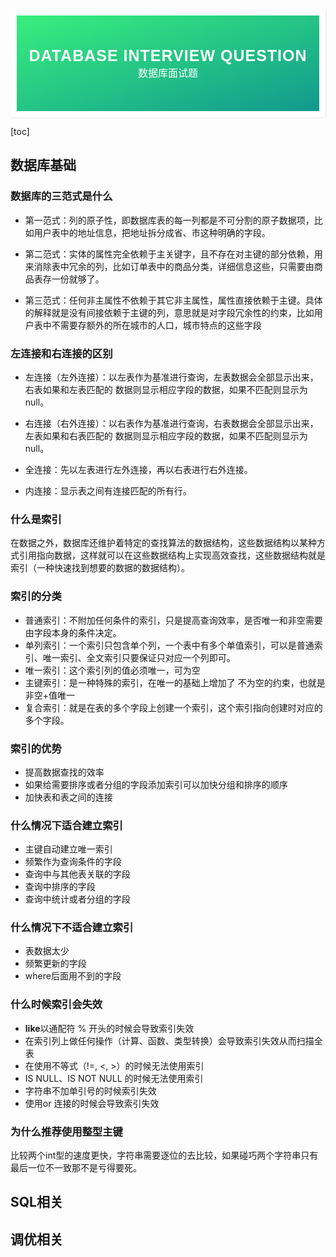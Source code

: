 <div style="font-family: 'Kanit', sans-serif;text-align: center;border: 10px solid #fff;box-shadow: 1px 1px 2px #e6e6e6;background: linear-gradient(to left top, #11998e, #38ef7d); padding: 50px 0;">
<div style="color: #fff;">
    <h3 style="font-size: 25px;font-weight: 600;letter-spacing: 1px;text-transform: uppercase;margin: 0;">
       Database Interview Question
    </h3>
    <span style="font-size: 16px;text-transform: capitalize;">
    	数据库面试题
    </span>
</div>
</div>

[toc]



## 数据库基础

### 	数据库的三范式是什么

- 第一范式：列的原子性，即数据库表的每一列都是不可分割的原子数据项，比如用户表中的地址信息，把地址拆分成省、市这种明确的字段。

- 第二范式：实体的属性完全依赖于主关键字，且不存在对主键的部分依赖，用来消除表中冗余的列，比如订单表中的商品分类，详细信息这些，只需要由商品表存一份就够了。

- 第三范式：任何非主属性不依赖于其它非主属性，属性直接依赖于主键。具体的解释就是没有间接依赖于主键的列，意思就是对字段冗余性的约束，比如用户表中不需要存额外的所在城市的人口，城市特点的这些字段



### 左连接和右连接的区别

- 左连接（左外连接）：以左表作为基准进行查询，左表数据会全部显示出来，右表如果和左表匹配的 数据则显示相应字段的数据，如果不匹配则显示为 null。 

- 右连接（右外连接）：以右表作为基准进行查询，右表数据会全部显示出来，左表如果和右表匹配的 数据则显示相应字段的数据，如果不匹配则显示为 null。 

- 全连接：先以左表进行左外连接，再以右表进行右外连接。

- 内连接：显示表之间有连接匹配的所有行。



### 什么是索引

​	在数据之外，数据库还维护着特定的查找算法的数据结构，这些数据结构以某种方式引用指向数据，这样就可以在这些数据结构上实现高效查找，这些数据结构就是索引（一种快速找到想要的数据的数据结构）。



### 索引的分类

- 普通索引：不附加任何条件的索引，只是提高查询效率，是否唯一和非空需要由字段本身的条件决定。
- 单列索引：一个索引只包含单个列，一个表中有多个单值索引，可以是普通索引、唯一索引、全文索引只要保证只对应一个列即可。
- 唯一索引：这个索引列的值必须唯一，可为空
- 主键索引：是一种特殊的索引，在唯一的基础上增加了 不为空的约束，也就是非空+值唯一
- 复合索引：就是在表的多个字段上创建一个索引，这个索引指向创建时对应的多个字段。



### 索引的优势

- 提高数据查找的效率
- 如果给需要排序或者分组的字段添加索引可以加快分组和排序的顺序
- 加快表和表之间的连接



### 什么情况下适合建立索引

- 主键自动建立唯一索引
- 频繁作为查询条件的字段
- 查询中与其他表关联的字段
- 查询中排序的字段
- 查询中统计或者分组的字段



### 什么情况下不适合建立索引

- 表数据太少
- 频繁更新的字段
- where后面用不到的字段



### 什么时候索引会失效

- **like**以通配符 % 开头的时候会导致索引失效
- 在索引列上做任何操作（计算、函数、类型转换）会导致索引失效从而扫描全表
- 在使用不等式（!=, <, >）的时候无法使用索引
- IS NULL、IS NOT NULL 的时候无法使用索引
- 字符串不加单引号的时候索引失效
- 使用or 连接的时候会导致索引失效



### 为什么推荐使用整型主键

比较两个int型的速度更快，字符串需要逐位的去比较，如果碰巧两个字符串只有最后一位不一致那不是亏得要死。



## SQL相关





## 调优相关

